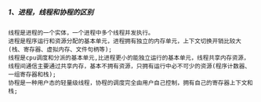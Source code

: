 
##### 1、进程，线程和协程的区别
    线程是进程的一个实体，一个进程中多个线程并发执行。
    进程是程序运行和资源分配的基本单元，进程拥有独立的内存单元，上下文切换开销比较大(栈、寄存器、虚拟内存、文件句柄等);
    线程是cpu调度和分派的基本单元,比进程更小的能独立运行的基本单元，线程共享内存资源，线程间通信主要通过共享内存，基本不拥有资源，只拥有运行中必不可少的资源(程序计数器、一组寄存器和栈);
    协程是一种用户态的轻量级线程，协程的调度完全由用户自己控制，拥有自己的寄存器上下文和栈;
